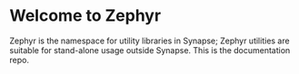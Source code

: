# Welcome to Zephyr

Zephyr is the namespace for utility libraries in Synapse; Zephyr utilities are suitable for stand-alone usage outside Synapse. This is the documentation repo. 